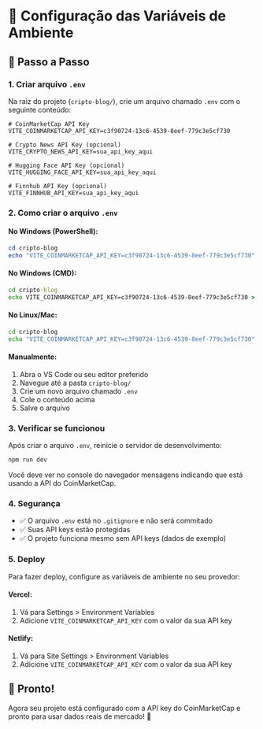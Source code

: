 # 🔧 Configuração das Variáveis de Ambiente

## 📝 Passo a Passo

### 1. Criar arquivo `.env`

Na raiz do projeto (`cripto-blog/`), crie um arquivo chamado `.env` com o seguinte conteúdo:

```env
# CoinMarketCap API Key
VITE_COINMARKETCAP_API_KEY=c3f90724-13c6-4539-8eef-779c3e5cf730

# Crypto News API Key (opcional)
VITE_CRYPTO_NEWS_API_KEY=sua_api_key_aqui

# Hugging Face API Key (opcional)
VITE_HUGGING_FACE_API_KEY=sua_api_key_aqui

# Finnhub API Key (opcional)
VITE_FINNHUB_API_KEY=sua_api_key_aqui
```

### 2. Como criar o arquivo `.env`

#### No Windows (PowerShell):
```powershell
cd cripto-blog
echo "VITE_COINMARKETCAP_API_KEY=c3f90724-13c6-4539-8eef-779c3e5cf730" > .env
```

#### No Windows (CMD):
```cmd
cd cripto-blog
echo VITE_COINMARKETCAP_API_KEY=c3f90724-13c6-4539-8eef-779c3e5cf730 > .env
```

#### No Linux/Mac:
```bash
cd cripto-blog
echo "VITE_COINMARKETCAP_API_KEY=c3f90724-13c6-4539-8eef-779c3e5cf730" > .env
```

#### Manualmente:
1. Abra o VS Code ou seu editor preferido
2. Navegue até a pasta `cripto-blog/`
3. Crie um novo arquivo chamado `.env`
4. Cole o conteúdo acima
5. Salve o arquivo

### 3. Verificar se funcionou

Após criar o arquivo `.env`, reinicie o servidor de desenvolvimento:

```bash
npm run dev
```

Você deve ver no console do navegador mensagens indicando que está usando a API do CoinMarketCap.

### 4. Segurança

- ✅ O arquivo `.env` está no `.gitignore` e não será commitado
- ✅ Suas API keys estão protegidas
- ✅ O projeto funciona mesmo sem API keys (dados de exemplo)

### 5. Deploy

Para fazer deploy, configure as variáveis de ambiente no seu provedor:

#### Vercel:
1. Vá para Settings > Environment Variables
2. Adicione `VITE_COINMARKETCAP_API_KEY` com o valor da sua API key

#### Netlify:
1. Vá para Site Settings > Environment Variables
2. Adicione `VITE_COINMARKETCAP_API_KEY` com o valor da sua API key

## 🎯 Pronto!

Agora seu projeto está configurado com a API key do CoinMarketCap e pronto para usar dados reais de mercado! 🚀 